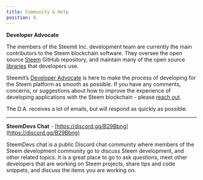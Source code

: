 ```yaml
---
title: Community & Help
position: 6
---
```


**Developer Advocate**

The members of the Steemit Inc. development team are currently the main contributors to the Steem blockchain software. They oversee the open source [Steem](https://github.com/steemit/steem) GitHub repository, and maintain many of the open source [libraries](https://github.com/steemit) that developers use.

Steemit’s [Developer Advocate](mailto:da@steemit.com) is here to make the process of developing for the Steem platform as smooth as possible. If you have any comments, concerns, or suggestions about how to improve the experience of developing applications with the Steem blockchain - please [reach out](mailto:da@steemit.com). 

The D.A. receives a lot of emails, but will respond as quickly as possible.

---

**SteemDevs Chat** - [https://discord.gg/B29Bbng](https://discord.gg/B29Bbng)

SteemDevs chat is a public Discord chat community where members of the Steem development community go to discuss Steem development, and other related topics.
It is a great place to go to ask questions, meet other developers that are working on Steem projects, share tips and code snippets, and discuss the items you are working on.





  

